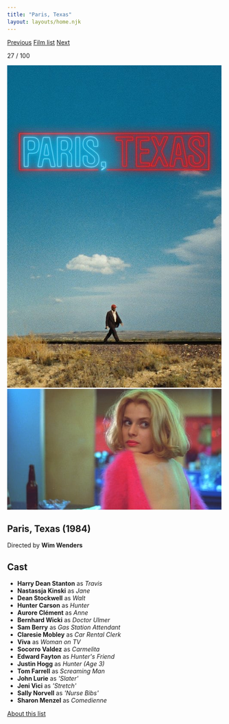 ```yaml
---
title: "Paris, Texas"
layout: layouts/home.njk
---
```


<nav class="films">
  <a class="prev" href="../local-hero">Previous</a>
  <a href="../">Film list</a>
  <a class="next" href="../brazil">Next</a>
</nav>

<p>27 / 100</p>

<article class="film">
  <img class="poster" src="../films/posters/paris-texas.jpg" alt="">
  <img class="backdrop" src="../films/backdrops/paris-texas.jpg" alt="">

  <h1>Paris, Texas (1984)</h1>

  <p class="director">
    Directed by <strong>Wim Wenders</strong>
  </p>


  <h2>
    Cast
  </h2>
  <ul>
    <li><strong>Harry Dean Stanton</strong> as <em>Travis</em></li>
<li><strong>Nastassja Kinski</strong> as <em>Jane</em></li>
<li><strong>Dean Stockwell</strong> as <em>Walt</em></li>
<li><strong>Hunter Carson</strong> as <em>Hunter</em></li>
<li><strong>Aurore Clément</strong> as <em>Anne</em></li>
<li><strong>Bernhard Wicki</strong> as <em>Doctor Ulmer</em></li>
<li><strong>Sam Berry</strong> as <em>Gas Station Attendant</em></li>
<li><strong>Claresie Mobley</strong> as <em>Car Rental Clerk</em></li>
<li><strong>Viva</strong> as <em>Woman on TV</em></li>
<li><strong>Socorro Valdez</strong> as <em>Carmelita</em></li>
<li><strong>Edward Fayton</strong> as <em>Hunter's Friend</em></li>
<li><strong>Justin Hogg</strong> as <em>Hunter (Age 3)</em></li>
<li><strong>Tom Farrell</strong> as <em>Screaming Man</em></li>
<li><strong>John Lurie</strong> as <em>'Slater'</em></li>
<li><strong>Jeni Vici</strong> as <em>'Stretch'</em></li>
<li><strong>Sally Norvell</strong> as <em>'Nurse Bibs'</em></li>
<li><strong>Sharon Menzel</strong> as <em>Comedienne</em></li>
  </ul>
</article>
<footer>
  <a href="../about">About this list</a>
</footer>
